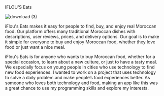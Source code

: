 IFLOU'S Eats 

![download (3)](https://github.com/ifrachid/project-alx/blob/main/assets/img/Capture%20d'%C3%A9cran%202024-07-10%20165017.png?raw=true)

iFlou's Eats makes it easy for people to find, buy, and enjoy real Moroccan food. Our platform offers many traditional Moroccan dishes with descriptions, user reviews, prices, and delivery options. Our goal is to make it simple for everyone to buy and enjoy Moroccan food, whether they love food or just want a nice meal.

iFlou's Eats is for anyone who wants to buy Moroccan food, whether for a special occasion, to learn about a new culture, or just to have a tasty meal. We especially focus on young people in cities who use technology to find new food experiences. I wanted to work on a project that uses technology to solve a daily problem and make people’s food experiences better. As someone who loves both technology and food, making an app like this was a great chance to use my programming skills and explore my interests.
